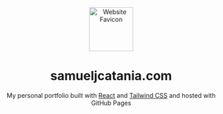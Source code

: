 <div align='center'>
  <img alt='Website Favicon' src='' width='100px' />
</div>
<h1 align='center'>
  samueljcatania.com
</h1>
<p align='center'>
  My personal portfolio built with <a href='https://react.dev/' target='_blank'>React</a> and <a href='https://tailwindcss.com/' target='_blank'>Tailwind CSS</a> and hosted with GitHub Pages
</p>
